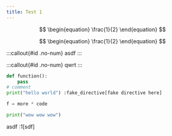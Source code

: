 ```yaml
---
title: Test 1
---
```


$$
\begin{equation}
\frac{1}{2}
\end{equation}
$$

$$
\begin{equation}
\frac{1}{2}
\end{equation}
$$

:::callout{#id .no-num}
asdf
:::

:::callout{#id .no-num}
qwrt
:::


```python
def function():
	pass
# comment
print("hello world") :fake_directive[fake directive here]

f = more * code

print("wow wow wow")
```


asdf :1[sdf]